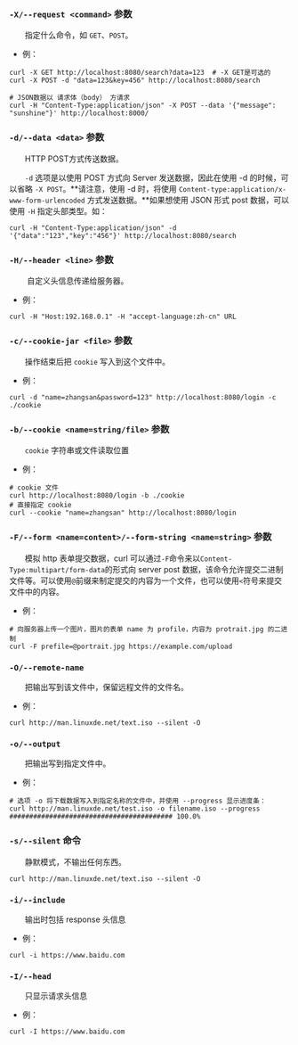 ### `-X/--request <command>` 参数

　　指定什么命令，如 `GET`、`POST`。

* 例：

```
curl -X GET http://localhost:8080/search?data=123  # -X GET是可选的
curl -X POST -d "data=123&key=456" http://localhost:8080/search

# JSON数据以 请求体（body） 方请求
curl -H "Content-Type:application/json" -X POST --data '{"message": "sunshine"}' http://localhost:8000/
```

### `-d/--data <data>` 参数

　　HTTP POST方式传送数据。

　　`-d` 选项是以使用 POST 方式向 Server 发送数据，因此在使用 -d 的时候，可以省略 `-X POST`。**请注意，使用 -d 时，将使用 `Content-type:application/x-www-form-urlencoded` 方式发送数据。**如果想使用 JSON 形式 post 数据，可以使用 `-H` 指定头部类型。如：

```
curl -H "Content-Type:application/json" -d '{"data":"123","key":"456"}' http://localhost:8080/search
```

### `-H/--header <line>` 参数

　　	自定义头信息传递给服务器。

* 例：

```
curl -H "Host:192.168.0.1" -H "accept-language:zh-cn" URL
```

### `-c/--cookie-jar <file>` 参数

　　操作结束后把 `cookie` 写入到这个文件中。

* 例：

```
curl -d "name=zhangsan&password=123" http://localhost:8080/login -c ./cookie
```

### `-b/--cookie <name=string/file>`	参数

　　`cookie` 字符串或文件读取位置

* 例：

```
# cookie 文件
curl http://localhost:8080/login -b ./cookie
# 直接指定 cookie
curl --cookie "name=zhangsan" http://localhost:8080/login
```

### `-F/--form <name=content>/--form-string <name=string>`	参数

　　模拟 http 表单提交数据，curl 可以通过`-F`命令来以`Content-Type:multipart/form-data`的形式向 server post 数据，该命令允许提交二进制文件等。可以使用`@`前缀来制定提交的内容为一个文件，也可以使用`<`符号来提交文件中的内容。

* 例：

```
# 向服务器上传一个图片，图片的表单 name 为 profile，内容为 protrait.jpg 的二进制
curl -F prefile=@portrait.jpg https://example.com/upload
```

### `-O/--remote-name`

　　把输出写到该文件中，保留远程文件的文件名。

* 例：

```
curl http://man.linuxde.net/text.iso --silent -O
```

### `-o/--output`

　　把输出写到指定文件中。

* 例：

```
# 选项 -o 将下载数据写入到指定名称的文件中，并使用 --progress 显示进度条：
curl http://man.linuxde.net/test.iso -o filename.iso --progress
######################################### 100.0%
```

### `-s/--silent` 命令

　　静默模式，不输出任何东西。

```
curl http://man.linuxde.net/text.iso --silent -O
```

### `-i/--include`

　　输出时包括 response 头信息

* 例：

```
curl -i https://www.baidu.com
```

### `-I/--head`

　　只显示请求头信息

* 例：

```
curl -I https://www.baidu.com
```

